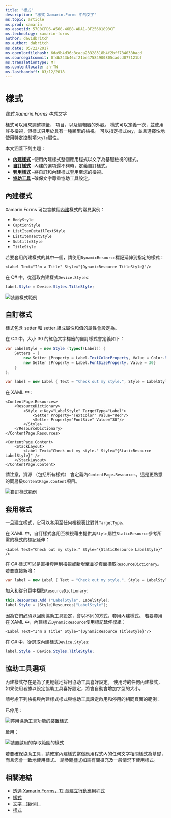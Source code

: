 ```yaml
---
title: "樣式"
description: "樣式 Xamarin.Forms 中的文字"
ms.topic: article
ms.prod: xamarin
ms.assetid: 57C0CFD6-A568-46B8-ADA1-BF25681893CF
ms.technology: xamarin-forms
author: davidbritch
ms.author: dabritch
ms.date: 05/22/2017
ms.openlocfilehash: 6da9b4d36c8caca23328318b4f2bff784038bacd
ms.sourcegitcommit: 0fdb243b46cf21be47584900805cadcd077121bf
ms.translationtype: MT
ms.contentlocale: zh-TW
ms.lasthandoff: 03/12/2018
---
```

# <a name="styles"></a>樣式

_樣式 Xamarin.Forms 中的文字_


樣式可以用來調整標籤、 項目，以及編輯器的外觀。 樣式可以定義一次，並使用許多檢視，但樣式只用於具有一種類型的檢視。
可以指定樣式`Key`，並且選擇性地使用特定控制項`Style`屬性。

本文涵蓋下列主題：

- **[內建樣式](#Built-In_Styles)** &ndash;使用內建樣式整個應用程式以文字為基礎檢視的樣式。
- **[自訂樣式](#Custom_Styles)** &ndash;內建的選項還不夠時，定義自訂樣式。
- **[套用樣式](#Applying_Styles)** &ndash;將自訂和內建樣式套用至您的檢視。
- **[協助工具](#Accessibility)** &ndash;確保文字尊重協助工具設定。

<a name="Built-In_Styles" />

## <a name="built-in-styles"></a>內建樣式

Xamarin.Forms 可包含數個[內建](http://developer.xamarin.com/api/type/Xamarin.Forms.Device+Styles/)樣式的常見案例：

- `BodyStyle`
- `CaptionStyle`
- `ListItemDetailTextStyle`
- `ListItemTextStyle`
- `SubtitleStyle`
- `TitleStyle`

若要套用內建樣式的其中一個，請使用`DynamicResource`標記延伸到指定的樣式：

```xaml
<Label Text="I'm a Title" Style="{DynamicResource TitleStyle}"/>
```

在 C# 中，從選取內建樣式`Device.Styles`:

```csharp
label.Style = Device.Styles.TitleStyle;
```

![](styles-images/builtinstyles.png "裝置樣式範例")

<a name="Custom_Styles" />

## <a name="custom-styles"></a>自訂樣式

樣式包含 setter 和 setter 組成屬性和值的屬性會設定為。

在 C# 中，大小 30 的紅色文字標籤的自訂樣式會定義如下：

```csharp
var LabelStyle = new Style (typeof(Label)) {
    Setters = {
        new Setter {Property = Label.TextColorProperty, Value = Color.Red},
        new Setter {Property = Label.FontSizeProperty, Value = 30}
    }
};

var label = new Label { Text = "Check out my style.", Style = LabelStyle };
```

在 XAML 中：

```xaml
<ContentPage.Resources>
    <ResourceDictionary>
        <Style x:Key="LabelStyle" TargetType="Label">
            <Setter Property="TextColor" Value="Red"/>
            <Setter Property="FontSize" Value="30"/>
        </Style>
    </ResourceDictionary>
</ContentPage.Resources>

<ContentPage.Content>
    <StackLayout>
        <Label Text="Check out my style." Style="{StaticResource LabelStyle}" />
    </StackLayout>
</ContentPage.Content>
```

請注意，資源 （包括所有樣式） 會定義內`ContentPage.Resources`，這是更熟悉的同層級`ContentPage.Content`項目。

![](styles-images/customstyle.png "自訂樣式範例")

<a name="Applying_Styles" />

## <a name="applying-styles"></a>套用樣式

一旦建立樣式，它可以套用至任何檢視表比對其`TargetType`。

在 XAML 中，自訂樣式套用至檢視藉由提供其`Style`屬性`StaticResource`參考所需的樣式的標記延伸：

```xaml
<Label Text="Check out my style." Style="{StaticResource LabelStyle}" />
```

在 C# 樣式可以是直接套用到檢視或新增至並從頁面擷取`ResourceDictionary`。 若要直接新增：

```csharp
var label = new Label { Text = "Check out my style.", Style = LabelStyle };
```

加入和從分頁中擷取`ResourceDictionary`:

```csharp
this.Resources.Add ("LabelStyle", LabelStyle);
label.Style = (Style)Resources["LabelStyle"];
```

因為它們必須以回應協助工具設定，會以不同的方式，套用內建樣式。 若要套用在 XAML 中，內建樣式`DynamicResource`使用標記延伸模組：

```xaml
<Label Text="I'm a Title" Style="{DynamicResource TitleStyle}"/>
```

在 C# 中，從選取內建樣式`Device.Styles`:

```csharp
label.Style = Device.Styles.TitleStyle;
```

## <a name="accessibility"></a>協助工具選項

內建樣式存在是為了更輕鬆地採用協助工具喜好設定。 使用時的任何內建樣式，如果使用者據以設定協助工具喜好設定，將會自動會增加字型的大小。

請考慮下列檢視與內建樣式樣式與協助工具設定啟用和停用的相同頁面的範例：

已停用：

![](styles-images/pre-access.png "停用協助工具功能的裝置樣式")

啟用：

![](styles-images/post-access.png "裝置啟用的存取範圍的樣式")

若要確保協助工具，請確定內建樣式當做應用程式內的任何文字相關樣式為基礎，而且您會一致地使用樣式。 請參閱[樣式](~/xamarin-forms/user-interface/styles/index.md)如需有關擴充及一般情況下使用樣式。


## <a name="related-links"></a>相關連結

- [透過 Xamarin.Forms，12 章建立行動應用程式](https://developer.xamarin.com/r/xamarin-forms/book/chapter12.pdf)
- [樣式](~/xamarin-forms/user-interface/styles/index.md)
- [文字 （範例）](https://developer.xamarin.com/samples/xamarin-forms/UserInterface/Text)
- [樣式](http://developer.xamarin.comhttps://developer.xamarin.com/api/type/Xamarin.Forms.Style/)
